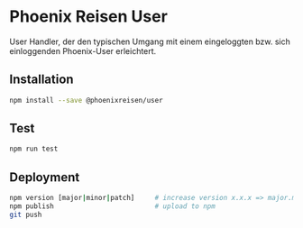 # Phoenix Reisen User

User Handler, der den typischen Umgang mit einem eingeloggten bzw. sich einloggenden Phoenix-User erleichtert.

## Installation

```bash
npm install --save @phoenixreisen/user
```

## Test

```bash
npm run test
```

## Deployment

```bash
npm version [major|minor|patch]     # increase version x.x.x => major.minor.patch
npm publish                         # upload to npm
git push
```